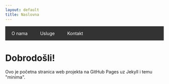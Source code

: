 ```yaml
---
layout: default
title: Naslovna
---
```


<!-- Navigacija -->
<style>
nav {
  background-color: #333;
  overflow: hidden;
}

nav ul {
  margin: 0;
  padding: 0;
  list-style: none;
  display: flex;
}

nav ul li {
  position: relative;
}

nav ul li a {
  display: block;
  padding: 14px 20px;
  color: white;
  text-decoration: none;
  background-color: #333;
}

nav ul li:hover > a {
  background-color: #111;
}

nav ul li ul {
  display: none;
  position: absolute;
  top: 48px;
  left: 0;
  background-color: #444;
  min-width: 160px;
  z-index: 1;
}

nav ul li:hover ul {
  display: block;
}

nav ul li ul li a {
  padding: 10px;
  background-color: #444;
}

nav ul li ul li a:hover {
  background-color: #555;
}
</style>

<nav>
  <ul>
    <li>
      <a href="#">O nama</a>
      <ul>
        <li><a href="/ZBTest/nas-tim.html">Naš tim</a></li>
        <li><a href="/ZBTest/nasa-prica.html">Naša priča</a></li>
      </ul>
    </li>
    <li>
      <a href="#">Usluge</a>
      <ul>
        <li><a href="/ZBTest/web-dizajn.html">Web dizajn</a></li>
        <li><a href="/ZBTest/seo-optimizacija.html">SEO optimizacija</a></li>
      </ul>
    </li>
    <li>
      <a href="#">Kontakt</a>
      <ul>
        <li><a href="/ZBTest/lokacija.html">Lokacija</a></li>
        <li><a href="/ZBTest/pisi-nam.html">Piši nam</a></li>
      </ul>
    </li>
  </ul>
</nav>

<!-- Glavni sadržaj -->
<h1>Dobrodošli!</h1>
<p>Ovo je početna stranica web projekta na GitHub Pages uz Jekyll i temu "minima".</p>
